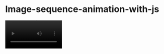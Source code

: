 <h1>Image-sequence-animation-with-js</h1>

<video src='https://www.youtube.com/watch?v=ntGMU4BVMtY' autoplay width=180/>


![ba317dd5-acad-4771-b6dc-35cc11d8774b](https://user-images.githubusercontent.com/51017576/134396675-a5e1d8f5-6427-4e39-a23d-171bfa3fbb8f.gif)

